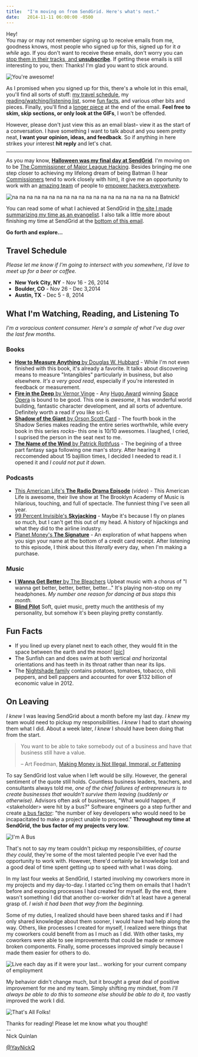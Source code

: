 ```yaml
---
title:  "I'm moving on from SendGrid. Here's what's next."
date:   2014-11-11 06:00:00 -0500
---
```

Hey!  
You may or may not remember signing up to receive emails from me, goodness knows, most people who signed up for this, signed up for it _a while_ ago. If you don't want to receive these emails, don't worry you can [stop them in their tracks, and **unsubscribe**]({{site.unsubscribe}}). If getting these emails is still interesting to you, then: Thanks! I'm glad you want to stick around.

![You're awesome!](/assets/2014-11-11/abed.gif)

As I promised when you signed up for this, there's a whole lot in this email, you'll find all sorts of stuff: [my travel schedule](#travel-schedule), my [reading/watching/listening list](#content-list), some [fun facts](#fun-facts), and various other bits and pieces. Finally, you'll find a [longer piece](#topic) at the end of the email. **Feel free to skim, skip sections, or only look at the GIFs**, I won't be offended.

However, please don't just view this as an email blast– view it as the start of a conversation. I have something I want to talk about and you seem pretty neat, **I want your opinion, ideas, and feedback**. So if anything in here strikes your interest **hit reply** and let's chat.

---

As you may know, [**Halloween was my final day at SendGrid**](http://endgrid.nicholasquinlan.com/). I'm moving on to be [The Commissioner of Major League Hacking](https://news.mlh.io/nick-quinlan-joins-major-league-hacking-commissioner-10-29-2014). Besides bringing me one step closer to achieving my lifelong dream of being Batman (I hear [Commissioners](/assets/2014-11-11/gordon.jpg) tend to work closely with him), it give me an opportunity to work with an [amazing team](http://mlh.io/about#team-sect) of people to [empower hackers everywhere](http://mlh.io/about#mission).

![na na na na na na na na na na na na na na na na na na na na Batnick!](/assets/2014-11-11/batnick.jpg)

You can read some of what I achieved at SendGrid in [the site I made summarizing my time as an evangelist](http://endgrid.nicholasquinlan.com/). I also talk a little more about finishing my time at SendGrid at the [bottom of this email](#content).

**Go forth and explore…**

## <a name="travel-schedule"></a> Travel Schedule
_Please let me know if I'm going to intersect with you somewhere, I'd love to meet up for a beer or coffee._

- **New York City, NY** - Nov 16 - 26, 2014
- **Boulder, CO** - Nov 26 - Dec 3,2014
- **Austin, TX** - Dec 5 - 8, 2014

## <a name="content-list"></a> What I'm Watching, Reading, and Listening To
_I'm a voracious content consumer. Here's a sample of what I've dug over the last few months._

### Books

- [**How to Measure Anything** by Douglas W. Hubbard](http://www.amazon.com/How-Measure-Anything-Intangibles-Business/dp/0470539399) - While I'm not even finished with this book, it's already a favorite. It talks about discovering means to measure "Intangibles" particularly in business, but also elsewhere. _It's a very good read_, especially if you're interested in feedback or measurement.
- [**Fire in the Deep** by Vernor Vinge](http://www.amazon.com/Fire-Upon-Deep-Zones-Thought/dp/0812515285) - Any [Hugo Award](http://en.wikipedia.org/wiki/Hugo_Award_for_Best_Novel) winning [Space Opera](http://en.wikipedia.org/wiki/Space_opera) is bound to be good. This one is _awesome_, it has wonderful world building, fantastic character development, and all sorts of adventure. Definitely worth a read if you like sci-fi.
- [**Shadow of the Giant** by Orson Scott Card](http://www.amazon.com/Shadow-Giant-The-Series/dp/0812571398) - The fourth book in the Shadow Series makes reading the entire series worthwhile, while every book in this series _rocks_– this one is 10/10 awesomes. I laughed, I cried, I suprised the person in the seat next to me.
- [**The Name of the Wind** by Patrick Rothfuss](http://www.amazon.com/The-Name-Wind-Kingkiller-Chronicle/dp/0756404746) - The begining of a three part fantasy saga following one man's story. After hearing it reccomended about 15 bajillion times, I decided I needed to read it. I opened it and _I could not put it down_.

### Podcasts

- [This American Life's **The Radio Drama Episode**](http://live.thisamericanlife.org/) (_video_) - This American Life is awesome, their live show at The Brooklyn Academy of Music is hilarious, touching, and full of spectacle. The funniest thing I've seen all year.
- [99 Percent Invisible's **Skyjacking**](http://99percentinvisible.org/episode/skyjacking/) - Maybe it's because I fly on planes so much, but I can't get this out of my head. A history of hijackings and what they did to the airline industry.
- [Planet Money's **The Signature**](http://www.npr.org/blogs/money/2014/08/29/344034815/episode-564-the-signature) - An exploration of what happens when you sign your name at the bottom of a credit card receipt. After listening to this episode, I think about this _literally_ every day, when I'm making a purchase.

### Music

- [**I Wanna Get Better** by The Bleachers](http://open.spotify.com/track/1RwwmiVtLAtPmxAqKVfwgG) Upbeat music with a chorus of "I wanna get better, better, better, better…" It's playing non-stop on my headphones. _My number one reason for dancing at bus stops this month._
- [**Blind Pilot**](http://open.spotify.com/artist/6qiGjRyN7TJ1GA2nXF68Hi) Soft, quiet music, pretty much the antithesis of my personality, but somehow it's been playing pretty constantly.

## <a name="fun-facts"></a> Fun Facts
- If you lined up every planet next to each other, they would fit in the space between the earth and the moon! [[pic](http://i.imgur.com/hexayzz.jpg)]
- The Sunfish can and does swim at both vertical _and_ horizontal orientations and has teeth in its throat rather than near its lips.
- The [Nightshade family](http://en.wikipedia.org/wiki/Solanaceae) contains potatoes, tomatoes, tobacco, chili peppers, and bell pappers and accounted for over $132 billion of economic value in 2012. 

## <a name="content"></a> On Leaving
_I knew_ I was leaving SendGrid about a month before my last day. _I knew_ my team would need to pickup my responsibilities. _I knew_ I had to start showing them what I did. About a week later, _I knew_ I should have been doing that from the start.

> You want to be able to take somebody out of a business and have that business still have a value.
>
> – Art Feedman, [Making Money is Not Illegal, Immoral, or Fattening](http://www.amazon.com/Making-Money-Illegal-Immoral-Fattening/dp/1439225265)

To say SendGrid lost value when I left would be silly. However, the general sentiment of the quote still holds. Countless business leaders, teachers, and consultants always told me, _one of the chief failures of entrepreneurs is to create businesses that wouldn't survive them leaving (suddenly or otherwise)_. Advisors often ask of businesses, "What would happen, if &lt;stakeholder&gt; were hit by a bus?" Software engineers go a step further and create [a bus factor](http://en.wikipedia.org/wiki/Bus_factor): "the number of key developers who would need to be incapacitated to make a project unable to proceed." **Throughout my time at SendGrid, the bus factor of my projects very low.**

![I'm A Bus](/assets/2014-11-11/bus.gif)

That's not to say my team couldn't pickup my responsibilities, _of course they could_, they're some of the most talented people I've ever had the opportunity to work with. However, there'd certainly be knowledge lost and a good deal of time spent getting up to speed with what I was doing.

In my last four weeks at SendGrid, I started involving my coworkers more in my projects and my day-to-day. I started cc'ing them on emails that I hadn't before and exposing processes I had created for myself. By the end, there wasn't something I did that another co-worker didn't at least have a general grasp of. _I wish it had been that way from the beginning._

Some of my duties, I realized should have been shared tasks and if I had only shared knowledge about them sooner, I would have had help along the way. Others, like processes I created for myself, I realized were things that my coworkers could benefit from as I much as I did. With other tasks, my coworkers were able to see improvements that could be made or remove broken components. Finally, some processes improved simply because I made them easier for others to do.

![Live each day as if it were your last… working for your current company of employment](/assets/2014-11-11/tattoo.jpg)

My behavior didn't change much, but it brought a great deal of positive improvement for me and my team. Simply shifting my mindset, from _I'll always be able to do this_ to _someone else should be able to do it, too_ vastly improved the work I did.


![That's All Folks!](/assets/2014-11-11/thatsall.gif)

Thanks for reading! Please let me know what you thought!  
\--  
Nick Quinlan

[@YayNickQ](https://twitter.com/yaynickq)